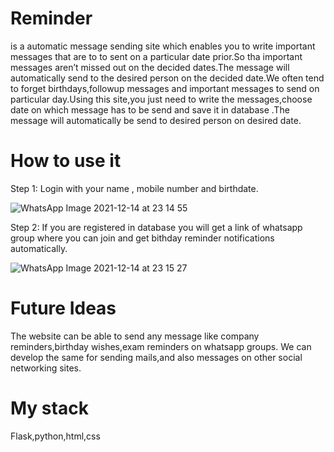 # Reminder
is a automatic message sending site which enables you to write important messages that are to to sent on a particular date prior.So tha important messages aren’t missed out on the decided dates.The message will automatically send to the desired person on the decided date.We often tend to forget birthdays,followup messages and important messages to send on particular day.Using this site,you just need to write the messages,choose date on which message has to be send  and save it in database .The message will automatically be send to desired person on desired date.


# How to use it
Step 1: Login with your name , mobile number and birthdate.


![WhatsApp Image 2021-12-14 at 23 14 55](https://user-images.githubusercontent.com/81550605/146068068-afe1503d-f1d4-4896-828c-aee579a0e678.jpeg)


Step 2: If you are registered in database you will get a link of whatsapp group where you can join and get bithday reminder notifications automatically.


![WhatsApp Image 2021-12-14 at 23 15 27](https://user-images.githubusercontent.com/81550605/146068320-2eb099d3-0b4e-4bd8-9128-3d4c2060ed32.jpeg)

# Future Ideas 
The website can be able to send any message like company reminders,birthday wishes,exam reminders on whatsapp groups. We can develop the same for sending mails,and also messages on other social networking sites.


# My stack 
Flask,python,html,css



